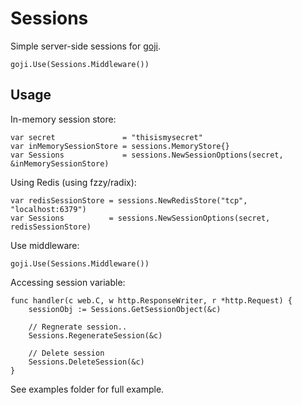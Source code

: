 # Sessions

Simple server-side sessions for [goji](goji.io).

    goji.Use(Sessions.Middleware())

## Usage
In-memory session store:

    var secret               = "thisismysecret"
    var inMemorySessionStore = sessions.MemoryStore{}
    var Sessions             = sessions.NewSessionOptions(secret, &inMemorySessionStore)

Using Redis (using fzzy/radix):

    var redisSessionStore = sessions.NewRedisStore("tcp", "localhost:6379")
    var Sessions          = sessions.NewSessionOptions(secret, redisSessionStore)

Use middleware:

    goji.Use(Sessions.Middleware())

Accessing session variable:

    func handler(c web.C, w http.ResponseWriter, r *http.Request) {
        sessionObj := Sessions.GetSessionObject(&c)
        
        // Regnerate session..
        Sessions.RegenerateSession(&c)

        // Delete session
        Sessions.DeleteSession(&c)
    }

See examples folder for full example.
